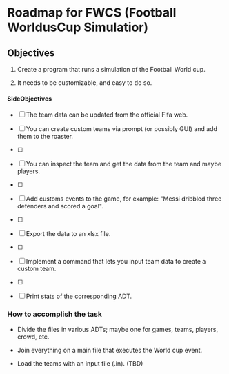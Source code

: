 # Roadmap for FWCS (Football WorldusCup Simulatior)

## Objectives

1. Create a program that runs a simulation of the Football World cup.

2. It needs to be customizable, and easy to do so.

#### SideObjectives

- [ ] The team data can be updated from the official Fifa web.

- [ ] You can create custom teams via prompt (or possibly GUI) and add them to the roaster.
- [ ]
- [ ] You can inspect the team and get the data from the team and maybe players.
- [ ]
- [ ] Add customs events to the game, for example: "Messi dribbled three defenders and scored a goal".
- [ ]
- [ ] Export the data to an xlsx file.
- [ ]
- [ ] Implement a command that lets you input team data to create a custom team.
- [ ]
- [ ] Print stats of the corresponding ADT.


### How to accomplish the task

* Divide the files in various ADTs; maybe one for games, teams, players, crowd, etc.

* Join everything on a main file that executes the World cup event.  

* Load the teams with an input file (.in). (TBD)
